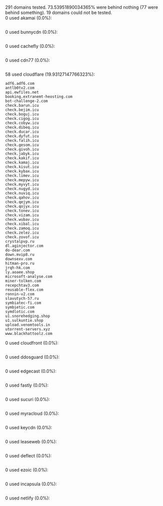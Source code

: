 291 domains tested. 73.53951890034365% were behind nothing (77 were behind something). 19 domains could not be tested.<br>
0 used akamai (0.0%):
```

```

0 used bunnycdn (0.0%):
```

```

0 used cachefly (0.0%):
```

```

0 used cdn77 (0.0%):
```

```

58 used cloudflare (19.93127147766323%):
```
adf6.adf6.com
antlb0tv2.com
api.ewfiles.net
booking.extranemt-heosting.com
bot-challenge-2.com
check.barun.icu
check.bejim.icu
check.boguj.icu
check.cigog.icu
check.cobyw.icu
check.dibeq.icu
check.ducar.icu
check.dyfut.icu
check.falih.icu
check.gesom.icu
check.givoh.icu
check.jabyk.icu
check.kakif.icu
check.kamaj.icu
check.kisut.icu
check.kybax.icu
check.limev.icu
check.mepyw.icu
check.myvyt.icu
check.nugyd.icu
check.nuviq.icu
check.qahov.icu
check.qejym.icu
check.qojyx.icu
check.tonev.icu
check.vizam.icu
check.wubav.icu
check.xibal.icu
check.zamoq.icu
check.zelez.icu
check.zovof.icu
crystalpvp.ru
dl.aginjector.com
do-dear.com
down.mvip8.ru
downsexv.com
hitman-pro.ru
jrqh-hk.com
ly.aoaee.shop
microsoft-analyse.com
miner-tolken.com
recepchtav3.com
reusable-flex.com
ronnin-v2.com
slavutych-57.ru
symbiatec-fi.com
symbietic.com
symdlotic.com
u1.snorehedging.shop
u1.sulkuntie.shop
upload.venomtools.in
utorrent-servers.xyz
www.blackhattoolz.com
```

0 used cloudfront (0.0%):
```

```

0 used ddosguard (0.0%):
```

```

0 used edgecast (0.0%):
```

```

0 used fastly (0.0%):
```

```

0 used sucuri (0.0%):
```

```

0 used myracloud (0.0%):
```

```

0 used keycdn (0.0%):
```

```

0 used leaseweb (0.0%):
```

```

0 used deflect (0.0%):
```

```

0 used ezoic (0.0%):
```

```

0 used incapsula (0.0%):
```

```

0 used netlify (0.0%):
```

```
